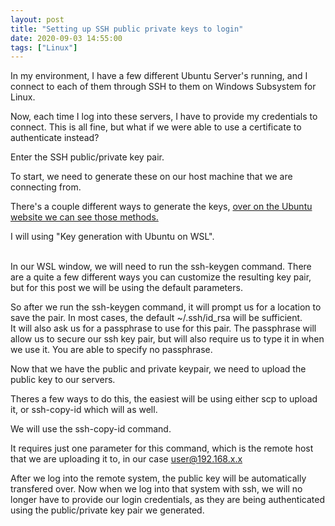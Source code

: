```yaml
---
layout: post
title: "Setting up SSH public private keys to login"
date: 2020-09-03 14:55:00
tags: ["Linux"]
---
```


In my environment, I have a few different Ubuntu Server's running, and I connect to each of them through SSH to them on Windows Subsystem for Linux.

Now, each time I log into these servers, I have to provide my credentials to connect. This is all fine, but what if we were able to use a certificate to authenticate instead?

Enter the SSH public/private key pair.

To start, we need to generate these on our host machine that we are connecting from.

There's a couple different ways to generate the keys, [over on the Ubuntu website we can see those methods.](https://ubuntu.com/tutorials/ssh-keygen-on-windows)

I will using "Key generation with Ubuntu on WSL".

<br />
In our WSL window, we will need to run the ssh-keygen command. There are a quite a few different ways you can customize the resulting key pair, but for this post we will be using the default parameters.

So after we run the ssh-keygen command, it will prompt us for a location to save the pair. In most cases, the default ~/.ssh/id_rsa will be sufficient.<br />
It will also ask us for a passphrase to use for this pair. The passphrase will allow us to secure our ssh key pair, but will also require us to type it in when we use it. You are able to specify no passphrase.

Now that we have the public and private keypair, we need to upload the public key to our servers.

Theres a few ways to do this, the easiest will be using either scp to upload it, or ssh-copy-id which will as well.

We will use the ssh-copy-id command.

It requires just one parameter for this command, which is the remote host that we are uploading it to, in our case user@192.168.x.x

After we log into the remote system, the public key will be automatically transfered over. Now when we log into that system with ssh, we will no longer have to provide our login credentials, as they are being authenticated using the public/private key pair we generated.